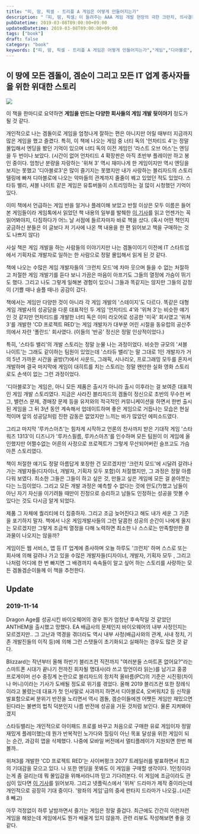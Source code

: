 ```yaml
---
title: "피, 땀, 픽셀 - 트리플 A 게임은 어떻게 만들어지는가"
description: "『피, 땀, 픽셀』이 들려주는 AAA 게임 개발 현장의 극한 크런치, 의사결정 시스템, 팀 문화의 갈등을 촘촘히 요약하고, 스타듀 밸리 같은 1인 프로젝트부터 블리자드와 CDPR의 초대형 게임까지 사례별로 무엇이 성과를 갈랐는지 곱씹은 서평이자 자기 반성문이다. 각 챕터를 읽고 나서 개발자와 리더가 가져야 할 책임감, 일정 관리, 팀 빌딩 원칙을 정리해 두어 실제 프로젝트에 바로 적용할 수 있는 인사이트도 함께 남겼다."
pubDatetime: 2019-03-08T09:00:00+09:00
updatedDatetime: 2019-03-08T09:00:00+09:00
tags: ["book"]
draft: false
category: "book"
keywords: ["피, 땀, 픽셀 - 트리플 A 게임은 어떻게 만들어지는가","게임","디아블로","책 리뷰","책"]
---
```


## 이 땅에 모든 겜돌이, 겜순이 그리고 모든 IT 업계 종사자들을 위한 위대한 스토리

![](https://i.imgur.com/1OaT6Q8.jpg)

이 책을 한마디로 요약하면 **게임을 만드는 다양한 회사들의 게임 개발 뒷이야기** 정도가 될 것 같다.

개인적으로 나는 겜돌이로 게임을 엄청나게 잘하는 편은 아니지만 어릴 때부터 지금까지 많은 게임을 했고 즐겼다. 특히, 이 책에 나오는 게임 중 너티 독의 '언차티드 4'는 정말 몰입해서 엔딩을 봤던 기억이 있으며 너티 독의 이전 게임인 '라스트 오브 어스'는 엔딩을 두 번이나 보았다. (시간이 없어 언차티드 4 확장판은 아직 초반부 플레이만 하고 봉인 중이다. 엄청난 분량을 자랑하는 '위쳐 3' 역시 재미나게 한 게임이지만 역시 엔딩을 보지는 못했고 '디아블로3'은 많이 즐기지는 못했지만 내가 사랑하는 블리자드의 스토리 텔링에 빠져 디아블로에 나오는 악마들의 관계까지 줄줄이 꿰고 있었던 적도 있었다. 스타듀 밸리, 셔블 나이트 같은 게임은 유튜버들이 스트리밍하는 걸 많이 시청했던 기억이 있다.

이미 책에서 언급하는 게임 반을 알거나 플레이해 보았고 반절 이상은 모두 이름은 들어본 게임들이라 게임톡에서 읽었던 책 내용의 일부를 발췌한 <a href="http://m.gametoc.hankyung.com/news/articleView.html?idxno=49131" target="_blank">이 기사</a>를 읽고 언젠가는 꼭 읽어봐야지, 다짐하다가 어느 날 서점에 들르자마자 바로 책을 샀다. (혹시 어떤 책인지 궁금하신 분들은 이 글보다 저 기사에 나온 책 내용을 한 편 읽어보고 책을 구매하는 것도 나쁘지 않다)

사실 책은 게임 개발을 하는 사람들의 이야기지만 나는 겜돌이이기 이전에 IT 스타트업에서 기획자로 개발자로 일하는 한 사람으로 정말 몰입해서 읽게 된 것 같다.

책에 나오는 수많은 게임 개발자들의 '크런치 모드'에 차마 웃으며 들을 수 없는 처절하고 처절한 게임 개발기를 듣다 보니 가끔은 마음이 아프기도 그들의 열정에 가슴이 뛰기도 했다. 그리고 나도 그렇게 일해본 경험이 있으니 그들과 똑같지는 않지만 그들의 감정이 (기쁠 때나 슬플 때나) 공감이 갔다.

책에서는 게임만 다양한 것이 아니라 각 게임 개발의 '스테이지'도 다르다. 똑같은 대형 게임 개발사의 성공담을 다룬 대표적인 두 게임 '언차티드 4'와 '위쳐 3'는 비슷한 얘기인 것 같지만 언차티드를 개발한 너티 독은 이미 라오어로 성공한 '미국' 회사였고 '위쳐3'를 개발한 'CD 프로젝트 RED'는 게임 개발자가 대부분 어린 시절을 동유럽의 공산주의에서 자란 '폴란드' 회사였다. (이들의 '반공' 정신은 정말 인상적이었다.)

특히, '스타듀 밸리'의 개발 스토리는 정말 눈물 나는 과정이었다. 비슷한 규모의 '셔블 나이트'는 그래도 같이하는 팀원이 있었는데 '스타듀 밸리'는 말 그대로 1인 개발자가 거의 5년 가까운 시간을 골방(?)에서 사운드, 그래픽, 시나리오, 프로그래밍 모두를 혼자서 개발하며 결국 마지막에 게임이 대히트를 치는 스토리는 정말 왠만한 실화 영화 스토리로도 손색이 없는 그런 과정이었다.

'디아블로3'는 게임은, 아니 모든 제품은 출시가 아니라 출시 이후라는 걸 보여준 대표적인 게임 개발 스토리였다. 지금은 사라진 블리자드의 겜돌이 정신으로 초반의 무수한 버그, 밸런스 문제, 경매장 문제 등을 유저와의 적극적인 커뮤니케이션을 하면서 한번 출시된 게임을 그 뒤 3년 동안 계속해서 업데이트하며 좋은 게임으로 거듭나는 모습은 현실적이며 앞의 성공담처럼 진한 감동은 없었지만 느끼는 바가 많았던 에피소드였다.

그리고 마지막 '루카스아츠'는 힘차게 시작하고 언론의 찬사까지 받은 기대작 게임 '스타워즈 1313'이 디즈니가 '루카스필름, 루카스아츠'를 인수하며 모든 팀원이 이 게임에 올인했지만 어쩔수없는 어른의 사정으로 프로젝트가 그렇게 무산되어버린 슬프고도 가슴 아픈 스토리였다.

책이 처절한 얘기도 정말 아름답게 포장한 건 모르겠지만 '크런치 모드'에 시달려 갈려나가는 개발자들(디자이너, 개발자, 기획자 모두 포함)이 처절했지만, 그 과정은 정말 아름다워 보였다. 최소한 그들은 그들이 하고 싶은 것, 만들고 싶은 게임에 모든 걸 쏟아붓는다는 느낌이었다. 그리고 모든 개발 과정은 예측할 수 없다는 것에 안도(?)했고 남들이 아닌 자기 자신을 이기려들 때만이 진정으로 승리하고 남들도 인정하는 성공을 맛볼 수 있다는 것도 다시금 알게 되었다.

제품 그 자체에 퀄리티에 더 집중하자. 그리고 조금 늦어진다고 해도 내가 세운 그 기준을 포기하지 말자. 책에서 나온 게임개발사들의 그런 달콤한 성공의 순간이 나에게 올지는 모르겠지만 그렇게 조금씩 열정을 다해 노력하면 최소한 나 스스로는 만족할만한 결과물이 나오지는 않을까?

게임이든 웹 서비스, 앱 등 IT 업계에 종사하며 오늘 하루도 '크런치' 하며 스스로 또는 회사에 의해 갈려나 가고 있을 수많은 개발자들(디자이너, 개발자, 기획자 모두 , 그리고 나처럼 어디에 한 번 빠지면 그 배경까지 속속들이 알고 싶어 하는 스토리를 사랑하는 모든 겜돌겜순이들께 이 책을 추천한다.

## Update

### 2019-11-14

Dragon Age를 성공시킨 바이오웨어의 경우 뭔가 엄청난 후속작일 것 같았던 ANTHEM을 출시했고 망했다. EA 배급사의 문제인지 바이오웨어의 내부 사정인지는 모르겠지만.. 그 고난과 역경을 겪더라도 역시 내부 사정(배급사와의 관계, 사내 정치, 기존 개발진들의 이직 등)에 의해 그런 스탯들이 초기화되고 실패하는 경우도 많은 것 같다.

Blizzard는 작년부터 올해 하반기 블리즈컨 직전까지 "여러분들 스마트폰 없어요?"라는 스마트폰 시대가 끝나기 전까진 회자될 명대사(라 쓰고 망언이라 읽는)를 남기고 홍콩 프로게이머 선수 중징계 논란으로 블리자드의 정치적 올바름(PC)의 기준은 시진핑(차이나 머니)이라는 기사가 도배될 정도로 위기를 겪었다. 올해 2019 블리즈컨 또한 장례식이라고 불렸는데 대표가 첫 인사말로 사과까지 하면서 디아블로4, 오버워치2 등 신작을 발표함으로써 분위기 반전을 노리면서 역시 겜돌, 겜순이들에겐 어쨋든 게임만 재밌으면 된다라는 불변의 법칙 덕분인지 나름 반전에 성공을 거둔 것처럼 보인다. 물론 지켜봐야겠지

스타듀밸리는 개인적으로 아이패드 프로를 바꾸고 처음으로 구매한 유료 게임이자 정말 재밌게 플레이했는데 뭔가 반복적인 노가다와 힐링이 아닌 목표 달성을 위한 게임이 되는 순간, 과감히 앱을 삭제했다. 나중에 모바일 버전에서 멀티플레이가 지원되면 한번 해볼까..

위쳐3를 개발한 'CD 프로젝트 RED'는 사이버펑크 2077 트레일러를 발표하면서 최고의 기대감을 모으고 있다. 나 또한 엔딩을 못봐도 이 게임을 구매할 생각이다. 1인칭이라는게 좀 걸리는데 뭐 몰입감을 위해서라니까 믿고 기다려본다. 이 게임에 조금이라도 관심이 있다면 <a href="http://www.inven.co.kr/webzine/news/?news=221878&sclass=17" target="_blank">이 기사</a>를 읽어보자. 그리고 넷플릭스에서 '위쳐' 드라마가 제작 중이라는데 개인적으로 굉장히 기대 중이다. '왕좌의 게임'급의 중세 판타지 드라마가 나오길..(시즌8 빼고)

아무 걱정없이 하루 날밤까면서 즐기는 게임은 정말 즐겁다. 최근에도 간간히 이런저런 게임을 해왔는데 게임에서도 뭔가 배울게 있지 않을까. 관련 리뷰도 작성해보면 좋을 것 같다.
